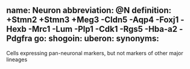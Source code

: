 name: Neuron
abbreviation: @N
definition: +Stmn2 +Stmn3 +Meg3 -Cldn5 -Aqp4 -Foxj1 -Hexb -Mrc1 -Lum -Plp1 -Cdk1 -Rgs5 -Hba-a2 -Pdgfra
go:
shogoin: 
uberon: 
synonyms:
---

Cells expressing pan-neuronal markers, but not markers of other major lineages

